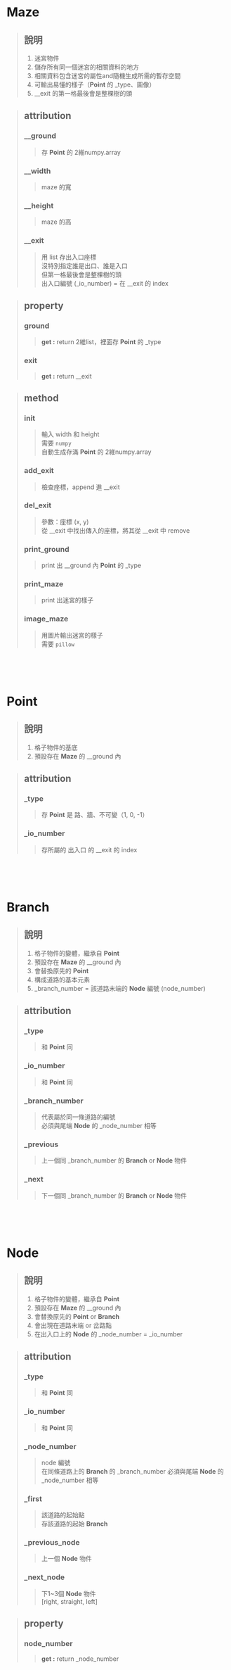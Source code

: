 # Maze
> ## 說明
> 1. 迷宮物件
> 2. 儲存所有同一個迷宮的相關資料的地方
> 3. 相關資料包含迷宮的屬性and隨機生成所需的暫存空間
> 4. 可輸出易懂的樣子（**Point** 的 _type、圖像）
> 5. __exit 的第一格最後會是整棵樹的頭

> ## attribution
> ### __ground
> > 存 **Point** 的 2維numpy.array
> 
> ### __width
> > maze 的寬
> 
> ### __height
> > maze 的高
> 
> ### __exit
> > 用 list 存出入口座標  
> > 沒特別指定誰是出口、誰是入口  
> > 但第一格最後會是整棵樹的頭  
> > 出入口編號 (_io_number) = 在 __exit 的 index

> ## property
> ### ground
> > **get :** return 2維list，裡面存 **Point** 的 _type
>
> ### exit
> > **get :** return __exit

> ## method
> ### __init__
> > 輸入 width 和 height  
> > 需要 `numpy`  
> > 自動生成存滿 **Point** 的 2維numpy.array
> 
> ### add_exit
> > 檢查座標，append 進 __exit
> 
> ### del_exit
> > 參數：座標 (x, y)  
> > 從 __exit 中找出傳入的座標，將其從 __exit 中 remove
>
> ### print_ground
> > print 出 __ground 內 **Point** 的 _type
>
> ### print_maze
> > print 出迷宮的樣子
> 
> ### image_maze
> > 用圖片輸出迷宮的樣子  
> > 需要 `pillow`

<br>
<br>
<br>

# Point
> ## 說明
> 1. 格子物件的基底
> 2. 預設存在 **Maze** 的 __ground 內

> ## attribution
> ### _type
> > 存 **Point** 是 路、牆、不可變（1, 0, -1）
> 
> ### _io_number
> > 存所屬的 出入口 的 __exit 的 index

<br>
<br>
<br>

# Branch
> ## 說明
> 1. 格子物件的變體，繼承自 **Point**
> 2. 預設存在 **Maze** 的 __ground 內
> 3. 會替換原先的 **Point**
> 4. 構成道路的基本元素
> 5. _branch_number = 該道路末端的 **Node** 編號 (node_number)

> ## attribution
> ### _type
> > 和 **Point** 同
>
> ### _io_number
> > 和 **Point** 同
> 
> ### _branch_number
> > 代表屬於同一條道路的編號  
> > 必須與尾端 **Node** 的 _node_number 相等
>
> ### _previous
> > 上一個同 _branch_number 的 **Branch** or **Node** 物件
>
> ### _next
> > 下一個同 _branch_number 的 **Branch** or **Node** 物件

<br>
<br>
<br>

# Node
> ## 說明
> 1. 格子物件的變體，繼承自 **Point**
> 2. 預設存在 **Maze** 的 __ground 內
> 3. 會替換原先的 **Point** or **Branch**
> 4. 會出現在道路末端 or 岔路點
> 5. 在出入口上的 **Node** 的 _node_number = _io_number

> ## attribution
> ### _type
> > 和 **Point** 同
>
> ### _io_number
> > 和 **Point** 同
>
> ### _node_number
> > node 編號  
> > 在同條道路上的 **Branch** 的 _branch_number 必須與尾端 **Node** 的 _node_number 相等
>
> ### _first
> > 該道路的起始點  
> > 存該道路的起始 **Branch**
> 
> ### _previous_node
> > 上一個 **Node** 物件
> 
> ### _next_node
> > 下1~3個 **Node** 物件  
> > [right, straight, left]

> ## property
> ### node_number
> > **get :** return _node_number